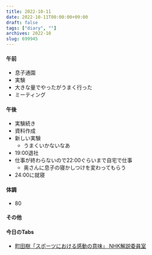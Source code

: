 ```yaml
---
title: 2022-10-11
date: 2022-10-11T00:00:00+09:00
draft: false
tags: ["diary", ""]
archives: 2022-10
slug: 699945
---
```

#### 午前
- 息子通園
- 実験
- 大きな量でやったがうまく行った
- ミーティング
#### 午後
- 実験続き
- 資料作成
- 新しい実験
  - うまくいかないなあ
- 19:00退社
- 仕事が終わらないので22:00ぐらいまで自宅で仕事
  - 奥さんに息子の寝かしつけを変わってもらう
- 24:00に就寝
#### 体調
- 80
#### その他
#### 今日のTabs
- [町田樹「スポーツにおける感動の意味」 NHK解説委員室](https://www.nhk.or.jp/kaisetsu-blog/400/473730.html)